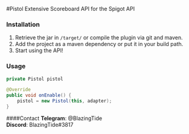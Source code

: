 #Pistol
Extensive Scoreboard API for the Spigot API

### Installation
1. Retrieve the jar in ``/target/`` or compile the plugin via git and maven.
2. Add the project as a maven dependency or put it in your build path.
3. Start using the API!

### Usage

```java
private Pistol pistol

@Override
public void onEnable() {
    pistol = new Pistol(this, adapter);
}
```

####Contact
**Telegram**: @BlazingTide  
**Discord**:  BlazingTide#3817